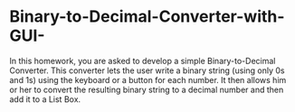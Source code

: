# Binary-to-Decimal-Converter-with-GUI-
In this homework, you are asked to develop a simple Binary-to-Decimal Converter. This converter lets the user write a binary string (using only 0s and 1s) using the keyboard or a button for each number. It then allows him or her to convert the resulting binary string to a decimal number and then add it to a List Box. 

